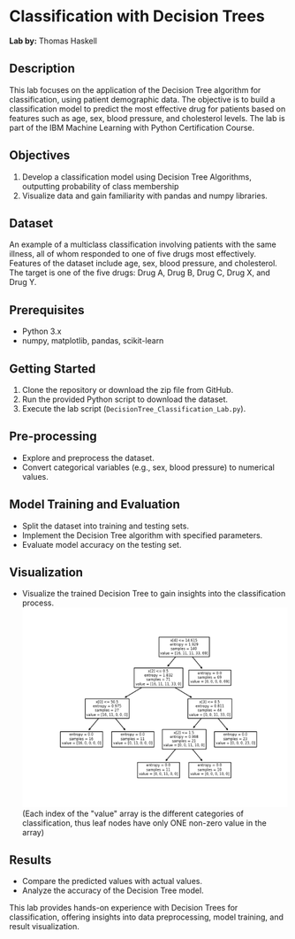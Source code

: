 # Classification with Decision Trees

**Lab by:** Thomas Haskell

## Description

This lab focuses on the application of the Decision Tree algorithm for classification, using patient demographic data. The objective is to build a classification model to predict the most effective drug for patients based on features such as age, sex, blood pressure, and cholesterol levels. The lab is part of the IBM Machine Learning with Python Certification Course.

## Objectives

1. Develop a classification model using Decision Tree Algorithms, outputting probability of class membership
2. Visualize data and gain familiarity with pandas and numpy libraries.

## Dataset

An example of a multiclass classification involving patients with the same illness, all of whom responded to one of five drugs most effectively. Features of the dataset include age, sex, blood pressure, and cholesterol. The target is one of the five drugs: Drug A, Drug B, Drug C, Drug X, and Drug Y.

## Prerequisites

- Python 3.x
- numpy, matplotlib, pandas, scikit-learn

## Getting Started

1. Clone the repository or download the zip file from GitHub.
2. Run the provided Python script to download the dataset.
3. Execute the lab script (`DecisionTree_Classification_Lab.py`).

## Pre-processing

- Explore and preprocess the dataset.
- Convert categorical variables (e.g., sex, blood pressure) to numerical values.

## Model Training and Evaluation

- Split the dataset into training and testing sets.
- Implement the Decision Tree algorithm with specified parameters.
- Evaluate model accuracy on the testing set.

## Visualization

- Visualize the trained Decision Tree to gain insights into the classification process.
![image](https://github.com/t-haskell/Decision-Trees_IBM.ML/blob/master/DecisionTree.png?raw=true)
(Each index of the "value" array is the different categories of classification, thus leaf nodes have only ONE non-zero value in the array)

## Results

- Compare the predicted values with actual values.
- Analyze the accuracy of the Decision Tree model.

This lab provides hands-on experience with Decision Trees for classification, offering insights into data preprocessing, model training, and result visualization.
